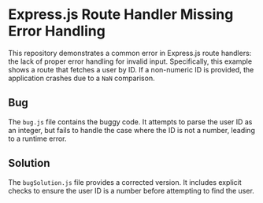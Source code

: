 # Express.js Route Handler Missing Error Handling

This repository demonstrates a common error in Express.js route handlers: the lack of proper error handling for invalid input.  Specifically, this example shows a route that fetches a user by ID. If a non-numeric ID is provided, the application crashes due to a `NaN` comparison.

## Bug
The `bug.js` file contains the buggy code.  It attempts to parse the user ID as an integer, but fails to handle the case where the ID is not a number, leading to a runtime error.

## Solution
The `bugSolution.js` file provides a corrected version. It includes explicit checks to ensure the user ID is a number before attempting to find the user.